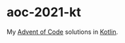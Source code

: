 # aoc-2021-kt

My [Advent of Code][aoc] solutions in [Kotlin][kotlin].

[aoc]: https://adventofcode.com
[kotlin]: https://kotlinlang.org
